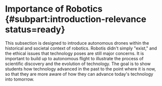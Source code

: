 # Importance of Robotics {#subpart:introduction-relevance status=ready}

This subsection is designed to introduce autonomous drones within the historical and societal context of robotics. Robotis didn't simply "exist," and the ethical issues that technology poses are still major concerns. It is important to build up to autonomous flight to illustrate the process of scientific discovery and the evolution of technology. The goal is to show students how technology advanced in the past to the point where it is now, so that they are more aware of how they can advance today's technology into tomorrow.
